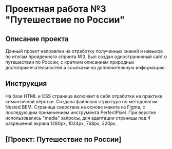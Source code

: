 # Проектная работа №3 "Путешествие по России"  

## Описание проекта  

Данный проект направлен на отработку полученных знаний и навыков по итогам пройденного спринта №3. Был создан одностраничный сайт о путешествии по России, с кратким описанием природных достопримечательностей и ссылками на дополнительную информацию.

## Инструкция  

На базе HTML и CSS страница включает в себя отработки на практике семантичной вёрстки. Создана файловая структура по методологии Nested BEM. Страница сверстана на основе макета из Figma, с последующим применением инструмента PerfectPixel. При верстке использовались "media" запросы, для адаптации страницы под 4 разрешения экрана 1280px, 1024px, 768px, 320px.

## [Проект: Путешествие по России]